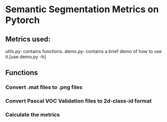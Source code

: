 # Semantic Segmentation Metrics on Pytorch


## Metrics used:

utils.py: contains functions.
demo.py: contains a brief demo of how to use it.[use demo.py -h]


## Functions

### Convert .mat files to .png files

### Convert Pascal VOC Validation files to 2d-class-id format

### Calculate the metrics